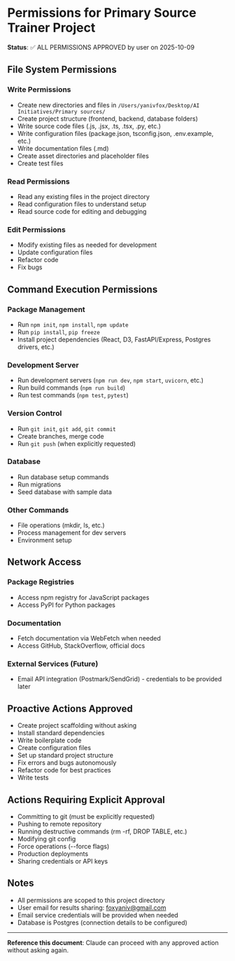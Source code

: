 # Permissions for Primary Source Trainer Project

**Status**: ✅ ALL PERMISSIONS APPROVED by user on 2025-10-09

## File System Permissions

### Write Permissions
- Create new directories and files in `/Users/yanivfox/Desktop/AI Initiatives/Primary sources/`
- Create project structure (frontend, backend, database folders)
- Write source code files (.js, .jsx, .ts, .tsx, .py, etc.)
- Write configuration files (package.json, tsconfig.json, .env.example, etc.)
- Write documentation files (.md)
- Create asset directories and placeholder files
- Create test files

### Read Permissions
- Read any existing files in the project directory
- Read configuration files to understand setup
- Read source code for editing and debugging

### Edit Permissions
- Modify existing files as needed for development
- Update configuration files
- Refactor code
- Fix bugs

## Command Execution Permissions

### Package Management
- Run `npm init`, `npm install`, `npm update`
- Run `pip install`, `pip freeze`
- Install project dependencies (React, D3, FastAPI/Express, Postgres drivers, etc.)

### Development Server
- Run development servers (`npm run dev`, `npm start`, `uvicorn`, etc.)
- Run build commands (`npm run build`)
- Run test commands (`npm test`, `pytest`)

### Version Control
- Run `git init`, `git add`, `git commit`
- Create branches, merge code
- Run `git push` (when explicitly requested)

### Database
- Run database setup commands
- Run migrations
- Seed database with sample data

### Other Commands
- File operations (mkdir, ls, etc.)
- Process management for dev servers
- Environment setup

## Network Access

### Package Registries
- Access npm registry for JavaScript packages
- Access PyPI for Python packages

### Documentation
- Fetch documentation via WebFetch when needed
- Access GitHub, StackOverflow, official docs

### External Services (Future)
- Email API integration (Postmark/SendGrid) - credentials to be provided later

## Proactive Actions Approved

- Create project scaffolding without asking
- Install standard dependencies
- Write boilerplate code
- Create configuration files
- Set up standard project structure
- Fix errors and bugs autonomously
- Refactor code for best practices
- Write tests

## Actions Requiring Explicit Approval

- Committing to git (must be explicitly requested)
- Pushing to remote repository
- Running destructive commands (rm -rf, DROP TABLE, etc.)
- Modifying git config
- Force operations (--force flags)
- Production deployments
- Sharing credentials or API keys

## Notes

- All permissions are scoped to this project directory
- User email for results sharing: foxyaniv@gmail.com
- Email service credentials will be provided when needed
- Database is Postgres (connection details to be configured)

---

**Reference this document**: Claude can proceed with any approved action without asking again.

